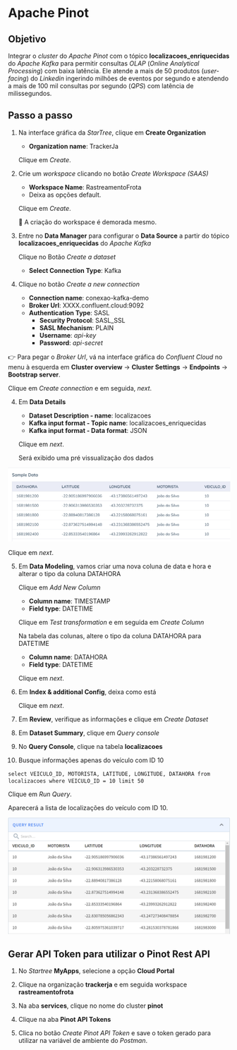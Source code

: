 <h1>Apache Pinot</h1>

## Objetivo 

Integrar o _cluster_ do _Apache Pinot_ com o tópico **localizacoes_enriquecidas** do _Apache Kafka_ para permitir consultas _OLAP_ (_Online Analytical Processing_) com baixa latência. Ele atende a mais de 50 produtos (_user-facing_) do _Linkedin_ ingerindo milhões de eventos por segundo e atendendo a mais de 100 mil consultas por segundo (_QPS_) com latência de milissegundos.

## Passo a passo

1. Na interface gráfica da _StarTree_, clique em **Create Organization**

	* **Organization name**: TrackerJa
	
	Clique em _Create_.
	
2. Crie um _workspace_ clicando no botão _Create Workspace (SAAS)_

	* **Workspace Name**: RastreamentoFrota
	* Deixa as opções default.
	
	Clique em _Create_.
	
	:loudspeaker: A criação do workspace é demorada mesmo.
	
3. Entre no **Data Manager** para configurar o **Data Source** a partir do tópico **localizacoes_enriquecidas** do _Apache Kafka_

	Clique no Botão _Create a dataset_

	* **Select Connection Type**: Kafka
	
4. Clique no botão _Create a new connection_
	
	* **Connection name**: conexao-kafka-demo
	* **Broker Url**: XXXX.confluent.cloud:9092 
	* **Authentication Type**: SASL
		* **Security Protocol**: SASL_SSL
		* **SASL Mechanism**: PLAIN
		* **Username**: _api-key_
		* **Password**: _api-secret_	

:point_right: Para pegar o _Broker Url_, vá na interface gráfica do _Confluent Cloud_ no menu à esquerda em **Cluster overview** -> **Cluster Settings** -> **Endpoints** -> **Bootstrap server**.
	
Clique em _Create connection_ e em seguida, _next_.
	
4. Em **Data Details**

	* **Dataset Description - name**: localizacoes
	* **Kafka input format - Topic name**: localizacoes_enriquecidas
	* **Kafka input format - Data format**: JSON
	
	Clique em _next_.
	
	Será exibido uma pré vissualização dos dados
	
<img src="/cap12/imagens/apache-pinot-pre-visualizacao.png">

Clique em _next_.

5. Em **Data Modeling**, vamos criar uma nova coluna de data e hora e alterar o tipo da coluna DATAHORA

	Clique em _Add New Column_
	
	* **Column name**: TIMESTAMP
	* **Field type**: DATETIME
	
	Clique em _Test transformation_ e em seguida em _Create Column_
	
	Na tabela das colunas, altere o tipo da coluna DATAHORA para DATETIME
	
	* **Column name**: DATAHORA
	* **Field type**: DATETIME	
	
	Clique em _next_.
	
6. Em **Index & additional Config**, deixa como está

	Clique em _next_.
	
7. Em **Review**, verifique as informações e clique em _Create Dataset_

8. Em **Dataset Summary**, clique em _Query console_

9. No **Query Console**, clique na tabela **localizacoes**

10. Busque informações apenas do veículo com ID 10

```
select VEICULO_ID, MOTORISTA, LATITUDE, LONGITUDE, DATAHORA from localizacoes where VEICULO_ID = 10 limit 50
```

Clique em _Run Query_.
	
Aparecerá a lista de localizações do veículo com ID 10.
	
<img src="/cap12/imagens/apache-pinot-query-result.png">

## Gerar API Token para utilizar o Pinot Rest API

1. No _Startree_ **MyApps**, selecione a opção **Cloud Portal**

2. Clique na organização **trackerja** e em seguida workspace **rastreamentofrota**

3. Na aba **services**, clique no nome do cluster **pinot**

4. Clique na aba **Pinot API Tokens**

5. Clica no botão _Create Pinot API Token_ e save o token gerado para utilizar na variável de ambiente do _Postman_.

